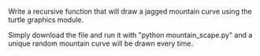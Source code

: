 Write a recursive function that will draw a jagged mountain curve using the turtle graphics module.

Simply download the file and run it with "python mountain_scape.py" and a unique random mountain curve will 
be drawn every time. 